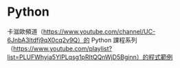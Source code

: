 # Python
卡滋歐頻道（https://www.youtube.com/channel/UC-6JnbA3ltdfj9qX0cq2v9Q）的 Python 課程系列（https://www.youtube.com/playlist?list=PLUFWhyia5YlPLqsg1pRItQQnWjD5Bginn）的程式範例
